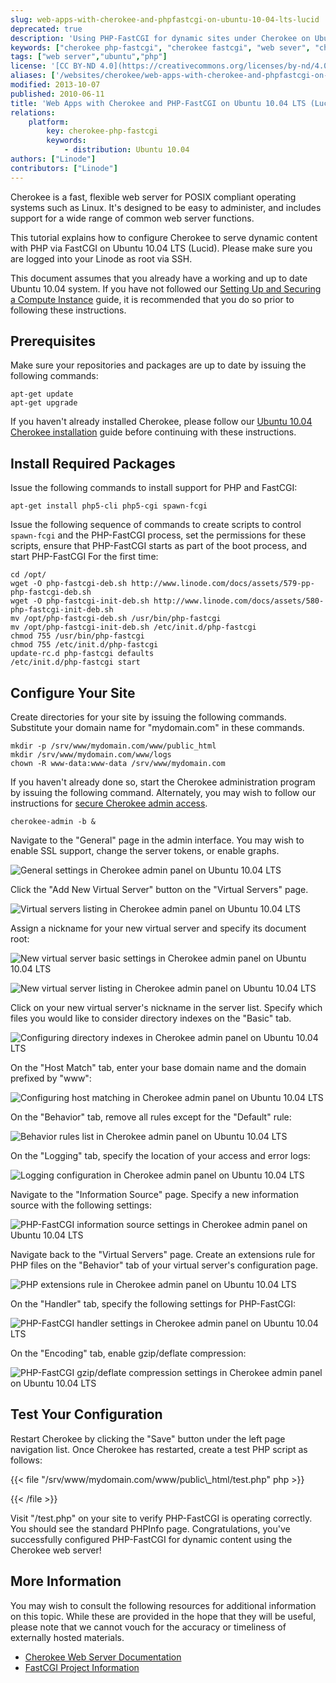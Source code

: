 ```yaml
---
slug: web-apps-with-cherokee-and-phpfastcgi-on-ubuntu-10-04-lts-lucid
deprecated: true
description: 'Using PHP-FastCGI for dynamic sites under Cherokee on Ubuntu 10.04 LTS (Lucid)'
keywords: ["cherokee php-fastcgi", "cherokee fastcgi", "web sever", "cherokee ubuntu 10.04", "cherokee ubuntu lucid", "ubuntu lucid"]
tags: ["web server","ubuntu","php"]
license: '[CC BY-ND 4.0](https://creativecommons.org/licenses/by-nd/4.0)'
aliases: ['/websites/cherokee/web-apps-with-cherokee-and-phpfastcgi-on-ubuntu-10-04-lts-lucid/','/web-servers/cherokee/web-apps-with-cherokee-and-phpfastcgi-on-ubuntu-10-04-lts-lucid/','/web-servers/cherokee/php-fastcgi-ubuntu-10-04-lucid/']
modified: 2013-10-07
published: 2010-06-11
title: 'Web Apps with Cherokee and PHP-FastCGI on Ubuntu 10.04 LTS (Lucid)'
relations:
    platform:
        key: cherokee-php-fastcgi
        keywords:
            - distribution: Ubuntu 10.04
authors: ["Linode"]
contributors: ["Linode"]
---
```




Cherokee is a fast, flexible web server for POSIX compliant operating systems such as Linux. It's designed to be easy to administer, and includes support for a wide range of common web server functions.

This tutorial explains how to configure Cherokee to serve dynamic content with PHP via FastCGI on Ubuntu 10.04 LTS (Lucid). Please make sure you are logged into your Linode as root via SSH.

This document assumes that you already have a working and up to date Ubuntu 10.04 system. If you have not followed our [Setting Up and Securing a Compute Instance](/docs/products/compute/compute-instances/guides/set-up-and-secure/) guide, it is recommended that you do so prior to following these instructions.

## Prerequisites

Make sure your repositories and packages are up to date by issuing the following commands:

    apt-get update
    apt-get upgrade

If you haven't already installed Cherokee, please follow our [Ubuntu 10.04 Cherokee installation](/docs/guides/websites-with-the-cherokee-web-server-on-ubuntu-10-04-lts-lucid/) guide before continuing with these instructions.

## Install Required Packages

Issue the following commands to install support for PHP and FastCGI:

    apt-get install php5-cli php5-cgi spawn-fcgi

Issue the following sequence of commands to create scripts to control `spawn-fcgi` and the PHP-FastCGI process, set the permissions for these scripts, ensure that PHP-FastCGI starts as part of the boot process, and start PHP-FastCGI For the first time:

    cd /opt/
    wget -O php-fastcgi-deb.sh http://www.linode.com/docs/assets/579-pp-php-fastcgi-deb.sh
    wget -O php-fastcgi-init-deb.sh http://www.linode.com/docs/assets/580-php-fastcgi-init-deb.sh
    mv /opt/php-fastcgi-deb.sh /usr/bin/php-fastcgi
    mv /opt/php-fastcgi-init-deb.sh /etc/init.d/php-fastcgi
    chmod 755 /usr/bin/php-fastcgi
    chmod 755 /etc/init.d/php-fastcgi
    update-rc.d php-fastcgi defaults
    /etc/init.d/php-fastcgi start

## Configure Your Site

Create directories for your site by issuing the following commands. Substitute your domain name for "mydomain.com" in these commands.

    mkdir -p /srv/www/mydomain.com/www/public_html
    mkdir /srv/www/mydomain.com/www/logs
    chown -R www-data:www-data /srv/www/mydomain.com

If you haven't already done so, start the Cherokee administration program by issuing the following command. Alternately, you may wish to follow our instructions for [secure Cherokee admin access](/docs/guides/websites-with-the-cherokee-web-server-on-ubuntu-10-04-lts-lucid/#secure-admin-panel-access).

    cherokee-admin -b &

Navigate to the "General" page in the admin interface. You may wish to enable SSL support, change the server tokens, or enable graphs.

![General settings in Cherokee admin panel on Ubuntu 10.04 LTS](239-00-cherokee-ubuntu-10-04-general-settings.png)

Click the "Add New Virtual Server" button on the "Virtual Servers" page.

![Virtual servers listing in Cherokee admin panel on Ubuntu 10.04 LTS](240-01-cherokee-ubuntu-10-04-virtual-servers.png)

Assign a nickname for your new virtual server and specify its document root:

![New virtual server basic settings in Cherokee admin panel on Ubuntu 10.04 LTS](241-02-cherokee-ubuntu-10-04-new-virtual-server.png)

![New virtual server listing in Cherokee admin panel on Ubuntu 10.04 LTS](242-03-cherokee-ubuntu-10-04-virtual-servers.png)

Click on your new virtual server's nickname in the server list. Specify which files you would like to consider directory indexes on the "Basic" tab.

![Configuring directory indexes in Cherokee admin panel on Ubuntu 10.04 LTS](243-04-cherokee-ubuntu-10-04-directory-indexes.png)

On the "Host Match" tab, enter your base domain name and the domain prefixed by "www":

![Configuring host matching in Cherokee admin panel on Ubuntu 10.04 LTS](244-05-cherokee-ubuntu-10-04-host-match.png)

On the "Behavior" tab, remove all rules except for the "Default" rule:

![Behavior rules list in Cherokee admin panel on Ubuntu 10.04 LTS](245-06-cherokee-ubuntu-10-04-behavior.png)

On the "Logging" tab, specify the location of your access and error logs:

![Logging configuration in Cherokee admin panel on Ubuntu 10.04 LTS](246-07-cherokee-ubuntu-10-04-logging.png)

Navigate to the "Information Source" page. Specify a new information source with the following settings:

![PHP-FastCGI information source settings in Cherokee admin panel on Ubuntu 10.04 LTS](247-08-cherokee-ubuntu-10-04-information-sources.png)

Navigate back to the "Virtual Servers" page. Create an extensions rule for PHP files on the "Behavior" tab of your virtual server's configuration page.

![PHP extensions rule in Cherokee admin panel on Ubuntu 10.04 LTS](248-09-cherokee-ubuntu-10-04-virtual-servers-rule.png)

On the "Handler" tab, specify the following settings for PHP-FastCGI:

![PHP-FastCGI handler settings in Cherokee admin panel on Ubuntu 10.04 LTS](249-10-cherokee-ubuntu-10-04-virtual-servers-handler.png)

On the "Encoding" tab, enable gzip/deflate compression:

![PHP-FastCGI gzip/deflate compression settings in Cherokee admin panel on Ubuntu 10.04 LTS](250-11-cherokee-ubuntu-10-04-virtual-servers-encoding.png)

## Test Your Configuration

Restart Cherokee by clicking the "Save" button under the left page navigation list. Once Cherokee has restarted, create a test PHP script as follows:

{{< file "/srv/www/mydomain.com/www/public\\_html/test.php" php >}}
<?php phpinfo(); ?>

{{< /file >}}


Visit "/test.php" on your site to verify PHP-FastCGI is operating correctly. You should see the standard PHPInfo page. Congratulations, you've successfully configured PHP-FastCGI for dynamic content using the Cherokee web server!

## More Information

You may wish to consult the following resources for additional information on this topic. While these are provided in the hope that they will be useful, please note that we cannot vouch for the accuracy or timeliness of externally hosted materials.

- [Cherokee Web Server Documentation](http://www.cherokee-project.com/doc/)
- [FastCGI Project Information](http://www.fastcgi.com/drupal/)
